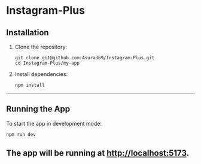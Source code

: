 # Instagram-Plus

## Installation

1. Clone the repository:

   ```
   git clone git@github.com:Asura369/Instagram-Plus.git
   cd Instagram-Plus/my-app
   ```

2. Install dependencies:

   ```
   npm install
   ```

---

## Running the App

To start the app in development mode:

```bash
npm run dev
```

The app will be running at [http://localhost:5173](http://localhost:5173).
---